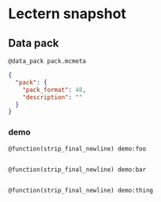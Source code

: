 # Lectern snapshot

## Data pack

`@data_pack pack.mcmeta`

```json
{
  "pack": {
    "pack_format": 48,
    "description": ""
  }
}
```

### demo

`@function(strip_final_newline) demo:foo`

```mcfunction

```

`@function(strip_final_newline) demo:bar`

```mcfunction

```

`@function(strip_final_newline) demo:thing`

```mcfunction

```
